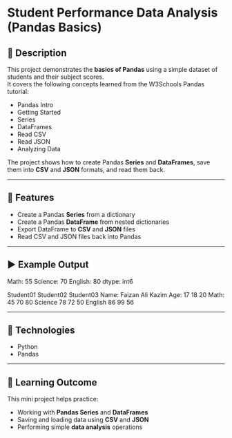 # Student Performance Data Analysis (Pandas Basics)

## 📌 Description
This project demonstrates the **basics of Pandas** using a simple dataset of students and their subject scores.  
It covers the following concepts learned from the W3Schools Pandas tutorial:

- Pandas Intro  
- Getting Started  
- Series  
- DataFrames  
- Read CSV  
- Read JSON  
- Analyzing Data  

The project shows how to create Pandas **Series** and **DataFrames**, save them into **CSV** and **JSON** formats, and read them back.

---

## 📂 Features
- Create a Pandas **Series** from a dictionary  
- Create a Pandas **DataFrame** from nested dictionaries  
- Export DataFrame to **CSV** and **JSON** files  
- Read CSV and JSON files back into Pandas  

---

## ▶️ Example Output
Math: 55
Science: 70
English: 80
dtype: int6

Student01 Student02 Student03
Name: Faizan Ali Kazim
Age: 17 18 20
Math: 45 70 80
Science 78 72 50
English 86 99 56

---

## 🚀 Technologies
- Python  
- Pandas  

---

## 🎯 Learning Outcome
This mini project helps practice:  
- Working with **Pandas Series** and **DataFrames**  
- Saving and loading data using **CSV** and **JSON**  
- Performing simple **data analysis** operations  
